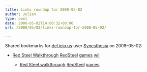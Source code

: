 ```yaml
---
title: Links roundup for 2008-05-02
author: Julian
type: post
date: 2008-05-02T14:00:32+00:00
url: /2008/05/02/links-roundup-for-2008-05-02/

---
```

Shared bookmarks for [del.icio.us][1] user [Synesthesia][2] on 2008-05-02:

  * [Red Steel Walkthrough][3] 
    [RedSteel][4] [games][5] [wii][6] </li> 
    
      * [Red Steel walkthrough][7] 
        [RedSteel][4] [games][5] </li> </ul>

 [1]: http://del.icio.us/
 [2]: http://del.icio.us/synesthesia
 [3]: http://uk.guides.ign.com/guides/821973/page_3.html
 [4]: http://del.icio.us/synesthesia/RedSteel
 [5]: http://del.icio.us/synesthesia/games
 [6]: http://del.icio.us/synesthesia/wii
 [7]: http://www.supercheats.com/wii/walkthroughs/redsteel-walkthrough02.txt